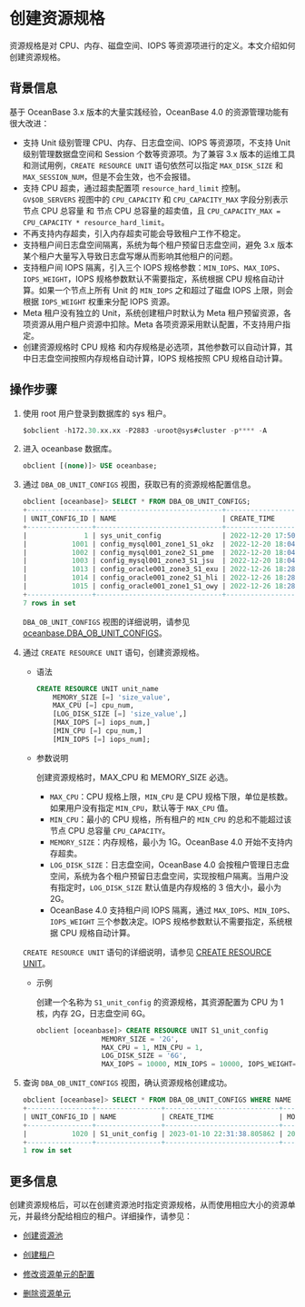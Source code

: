 # 创建资源规格

资源规格是对 CPU、内存、磁盘空间、IOPS 等资源项进行的定义。本文介绍如何创建资源规格。

## 背景信息

基于 OceanBase 3.x 版本的大量实践经验，OceanBase 4.0 的资源管理功能有很大改进：

* 支持 Unit 级别管理 CPU、内存、日志盘空间、IOPS 等资源项，不支持 Unit 级别管理数据盘空间和 Session 个数等资源项。为了兼容 3.x 版本的运维工具和测试用例，`CREATE RESOURCE UNIT` 语句依然可以指定 `MAX_DISK_SIZE` 和 `MAX_SESSION_NUM`，但是不会生效，也不会报错。
* 支持 CPU 超卖，通过超卖配置项 `resource_hard_limit` 控制。`GV$OB_SERVERS` 视图中的 `CPU_CAPACITY` 和 `CPU_CAPACITY_MAX` 字段分别表示节点 CPU 总容量 和 节点 CPU 总容量的超卖值，且 `CPU_CAPACITY_MAX = CPU_CAPACITY * resource_hard_limit`。
* 不再支持内存超卖，引入内存超卖可能会导致租户工作不稳定。
* 支持租户间日志盘空间隔离，系统为每个租户预留日志盘空间，避免 3.x 版本某个租户大量写入导致日志盘写爆从而影响其他租户的问题。
* 支持租户间 IOPS 隔离，引入三个 IOPS 规格参数：`MIN_IOPS`、`MAX_IOPS`、`IOPS_WEIGHT`，IOPS 规格参数默认不需要指定，系统根据 CPU 规格自动计算。如果一个节点上所有 Unit 的 `MIN_IOPS` 之和超过了磁盘 IOPS 上限，则会根据 `IOPS_WEIGHT` 权重来分配 IOPS 资源。
* Meta 租户没有独立的 Unit，系统创建租户时默认为 Meta 租户预留资源，各项资源从用户租户资源中扣除。Meta 各项资源采用默认配置，不支持用户指定。
* 创建资源规格时 CPU 规格 和内存规格是必选项，其他参数可以自动计算，其中日志盘空间按照内存规格自动计算，IOPS 规格按照 CPU 规格自动计算。

## 操作步骤

1. 使用 root 用户登录到数据库的 sys 租户。

    ```sql
    $obclient -h172.30.xx.xx -P2883 -uroot@sys#cluster -p**** -A
    ```

2. 进入 oceanbase 数据库。

    ```sql
    obclient [(none)]> USE oceanbase;
    ```

3. 通过 `DBA_OB_UNIT_CONFIGS` 视图，获取已有的资源规格配置信息。

    ```sql
    obclient [oceanbase]> SELECT * FROM DBA_OB_UNIT_CONFIGS;
    +----------------+-------------------------------+----------------------------+----------------------------+---------+---------+-------------+---------------+----------+----------+-------------+
    | UNIT_CONFIG_ID | NAME                          | CREATE_TIME                | MODIFY_TIME                | MAX_CPU | MIN_CPU | MEMORY_SIZE | LOG_DISK_SIZE | MAX_IOPS | MIN_IOPS | IOPS_WEIGHT |
    +----------------+-------------------------------+----------------------------+----------------------------+---------+---------+-------------+---------------+----------+----------+-------------+
    |              1 | sys_unit_config               | 2022-12-20 17:50:17.035504 | 2022-12-20 17:50:17.035504 |       1 |       1 | 14495514624 |   14495514624 |    10000 |    10000 |           1 |
    |           1001 | config_mysql001_zone1_S1_okz  | 2022-12-20 18:04:31.547715 | 2022-12-20 18:04:31.547715 |     1.5 |     1.5 |  6442450944 |   19327352832 |    15000 |    15000 |           1 |
    |           1002 | config_mysql001_zone2_S1_pme  | 2022-12-20 18:04:31.561335 | 2022-12-20 18:04:31.561335 |     1.5 |     1.5 |  6442450944 |   19327352832 |    15000 |    15000 |           1 |
    |           1003 | config_mysql001_zone3_S1_jsu  | 2022-12-20 18:04:31.564510 | 2022-12-20 18:04:31.564510 |     1.5 |     1.5 |  6442450944 |   19327352832 |    15000 |    15000 |           1 |
    |           1013 | config_oracle001_zone3_S1_exu | 2022-12-26 18:28:37.969047 | 2022-12-26 18:28:37.969047 |     1.5 |     1.5 |  6442450944 |   19327352832 |    15000 |    15000 |           1 |
    |           1014 | config_oracle001_zone2_S1_hli | 2022-12-26 18:28:37.972194 | 2022-12-26 18:28:37.972194 |     1.5 |     1.5 |  6442450944 |   19327352832 |    15000 |    15000 |           1 |
    |           1015 | config_oracle001_zone1_S1_owy | 2022-12-26 18:28:37.976446 | 2022-12-26 18:28:37.976446 |     1.5 |     1.5 |  6442450944 |   19327352832 |    15000 |    15000 |           1 |
    +----------------+-------------------------------+----------------------------+----------------------------+---------+---------+-------------+---------------+----------+----------+-------------+
    7 rows in set
    ```

   `DBA_OB_UNIT_CONFIGS` 视图的详细说明，请参见 [oceanbase.DBA_OB_UNIT_CONFIGS](../../../7.reference/5.system-reference/4.system-view-of-mysql-mode/2.dictionary-view-of-mysql-mode/60.oceanbase-dba_ob_unit_configs-of-mysql-mode.md)。

4. 通过 `CREATE RESOURCE UNIT` 语句，创建资源规格。

    * 语法

        ```sql
        CREATE RESOURCE UNIT unit_name 
            MEMORY_SIZE [=] 'size_value',
            MAX_CPU [=] cpu_num,  
            [LOG_DISK_SIZE [=] 'size_value',]
            [MAX_IOPS [=] iops_num,]
            [MIN_CPU [=] cpu_num,]
            [MIN_IOPS [=] iops_num];
        ```

    * 参数说明

        创建资源规格时，MAX_CPU 和 MEMORY_SIZE 必选。

        * `MAX_CPU`：CPU 规格上限，`MIN_CPU` 是 CPU 规格下限，单位是核数。如果用户没有指定 `MIN_CPU`，默认等于 `MAX_CPU` 值。
        * `MIN_CPU`：最小的 CPU 规格，所有租户的 `MIN_CPU` 的总和不能超过该节点 CPU 总容量 `CPU_CAPACITY`。
        * `MEMORY_SIZE`：内存规格，最小为 1G。OceanBase 4.0 开始不支持内存超卖。
        * `LOG_DISK_SIZE`：日志盘空间，OceanBase 4.0 会按租户管理日志盘空间，系统为各个租户预留日志盘空间，实现按租户隔离。当用户没有指定时，`LOG_DISK_SIZE` 默认值是内存规格的 3 倍大小，最小为 2G。
        * OceanBase 4.0 支持租户间 IOPS 隔离，通过 `MAX_IOPS`、`MIN_IOPS`、`IOPS_WEIGHT` 三个参数决定。IOPS 规格参数默认不需要指定，系统根据 CPU 规格自动计算。

    `CREATE RESOURCE UNIT` 语句的详细说明，请参见 [CREATE RESOURCE UNIT](../../../7.reference/4.development-guide-refactoring/1.sql-syntax/1.system-tenants/7.create-resource-unit.md)。

    * 示例

        创建一个名称为 `S1_unit_config` 的资源规格，其资源配置为 CPU 为 1 核，内存 2G，日志盘空间 6G。

        ```sql
        obclient [oceanbase]> CREATE RESOURCE UNIT S1_unit_config
                        MEMORY_SIZE = '2G',
                        MAX_CPU = 1, MIN_CPU = 1,
                        LOG_DISK_SIZE = '6G',
                        MAX_IOPS = 10000, MIN_IOPS = 10000, IOPS_WEIGHT=1;
        ```

5. 查询 `DBA_OB_UNIT_CONFIGS` 视图，确认资源规格创建成功。

    ```sql
    obclient [oceanbase]> SELECT * FROM DBA_OB_UNIT_CONFIGS WHERE NAME = 'S1_unit_config';
    +----------------+----------------+----------------------------+----------------------------+---------+---------+-------------+---------------+----------+----------+-------------+
    | UNIT_CONFIG_ID | NAME           | CREATE_TIME                | MODIFY_TIME                | MAX_CPU | MIN_CPU | MEMORY_SIZE | LOG_DISK_SIZE | MAX_IOPS | MIN_IOPS | IOPS_WEIGHT |
    +----------------+----------------+----------------------------+----------------------------+---------+---------+-------------+---------------+----------+----------+-------------+
    |           1020 | S1_unit_config | 2023-01-10 22:31:38.805862 | 2023-01-10 22:31:38.805862 |       1 |       1 |  2147483648 |    6442450944 |    10000 |    10000 |           1 |
    +----------------+----------------+----------------------------+----------------------------+---------+---------+-------------+---------------+----------+----------+-------------+
    1 row in set
    ```

## 更多信息

创建资源规格后，可以在创建资源池时指定资源规格，从而使用相应大小的资源单元，并最终分配给相应的租户。详细操作，请参见：

* [创建资源池](2.create-resource-pool.md)

* [创建租户](3.create-tenant.md)

* [修改资源单元的配置](8.modify-resource-specifications.md)

* [删除资源单元](15.delete-resource-specification.md)
